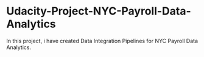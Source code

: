 # Udacity-Project-NYC-Payroll-Data-Analytics
In this project, i have created Data Integration Pipelines for NYC Payroll Data Analytics.
